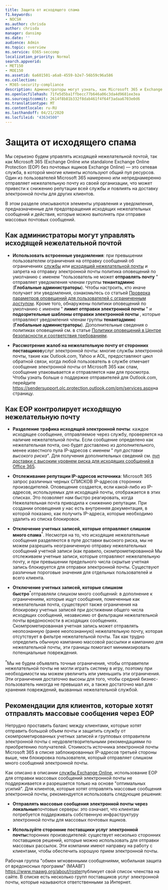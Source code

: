 ```yaml
---
title: Защита от исходящего спама
f1.keywords:
- NOCSH
ms.author: chrisda
author: chrisda
manager: dansimp
ms.date: ''
audience: Admin
ms.topic: overview
ms.service: O365-seccomp
localization_priority: Normal
search.appverid:
- MET150
- MOE150
ms.assetid: 6a601501-a6a8-4559-b2e7-56b59c96a586
ms.collection:
- M365-security-compliance
description: Администраторы могут узнать, как Microsoft 365 и Exchange Online Protection (EOP) защищают пользователей от нежелательной почты и что делать, если вам нужно отправлять массовые рассылки.
ms.openlocfilehash: 71fe5d5ba1ffbecc77b646a06c3da4d9681ee3ea
ms.sourcegitcommit: 2614f8b81b332f8dab461f4f64f3adaa6703e0d6
ms.translationtype: MT
ms.contentlocale: ru-RU
ms.lasthandoff: 04/21/2020
ms.locfileid: "43634500"
---
```

# <a name="outbound-spam-protection"></a>Защита от исходящего спама

Мы серьезно будем управлять исходящей нежелательной почтой, так как Microsoft 365 (Exchange Online или standalone Exchange Online Protection (EOP) без почтовых ящиков Exchange Online) — это сетевая служба, в которой многие клиенты используют общий пул ресурсов. Один из пользователей Microsoft 365 намеренно или непреднамеренно отправляет нежелательную почту из своей организации, что может привести к снижению репутации всей службы и повлиять на доставку электронной почты для других клиентов.

В этом разделе описываются элементы управления и уведомления, предназначенные для предотвращения исходящих нежелательных сообщений и действия, которые можно выполнять при отправке массовых почтовых сообщений.

## <a name="what-admins-can-do-to-control-outbound-spam"></a>Как администраторы могут управлять исходящей нежелательной почтой

- **Использовать встроенные уведомления**: при превышении пользователем ограничения на отправку сообщений об ограничениях [службы](https://docs.microsoft.com/office365/servicedescriptions/exchange-online-service-description/exchange-online-limits#sending-limits-across-office-365-options) или [исходящей нежелательной почты](configure-the-outbound-spam-policy.md) и запрета на отправку электронной почты политика оповещений по умолчанию с именем "пользователь не может **отправлять почту** " отправляет уведомления членам группы **тенантадминс** (**Глобальные администраторы**). Чтобы настроить, кто иначе получает эти уведомления, ознакомьтесь со статьей [Проверка параметров оповещений для пользователей с ограниченным доступом](removing-user-from-restricted-users-portal-after-spam.md#verify-the-alert-settings-for-restricted-users). Кроме того, обнаружены политики оповещений по умолчанию с именем " **лимит отправки электронной почты** " и **подозрительные шаблоны отправки электронной почты** , которые отправляют уведомления членам группы **тенантадминс** (**Глобальные администраторы**). Дополнительные сведения о политиках оповещений см. в статье [Политики оповещений в Центре безопасности и соответствия требованиям](../../compliance/alert-policies.md).

- **Рассмотрение жалоб на нежелательную почту от сторонних поставщиков**услуг электронной почты: многие службы электронной почты, такие как Outlook.com, Yahoo и AOL, предоставляют цикл обратной связи, когда любой пользователь в службе отмечает сообщение электронной почты от Microsoft 365 как спам, сообщение упаковывается и отправляется нам для просмотра. Чтобы узнать больше о поддержке отправителей для Outlook.com, перейдите <https://sendersupport.olc.protection.outlook.com/pm/services.aspx>на страницу.

## <a name="how-eop-controls-outbound-spam"></a>Как EOP контролирует исходящую нежелательную почту

- **Разделение трафика исходящей электронной почты**: каждое исходящее сообщение, отправляемое через службу, проверяется на наличие нежелательной почты. Если сообщение определено как нежелательная почта, оно будет доставлено из дополнительного, менее известного пула IP-адресов с именем " _пул доставки высокого риска_". Для получения дополнительных сведений см. [пул доставки с высоким уровнем риска для исходящих сообщений в Office 365](high-risk-delivery-pool-for-outbound-messages.md).

- **Отслеживание репутации IP-адресов источника**: Microsoft 365 запрос различных черных СПИСКОВ IP-адресов сторонних производителей. Оповещение создается, если какой-либо из IP-адресов, используемых для исходящей почты, отображается в этих списках. Это позволяет нам быстро реагировать, когда Нежелательная почта приводила к снижению репутации. При создании оповещения у нас есть внутренняя документация, в которой показано, как получить IP-адреса, которые необходимо удалить из списка блокировок.

- **Отключение учетных записей, которые отправляют слишком много спама**<sup>\*</sup>. Несмотря на то, что исходящие нежелательные сообщения разделяются в пуле доставки высокого риска, мы не можем разрешить неограниченную отправку нежелательных сообщений учетной записи (как правило, скомпрометированной Мы отслеживаем учетные записи, которые отправляют нежелательную почту, и при превышении предельного числа скрытые учетная запись блокируется для отправки электронной почты. Существуют различные пороговые значения для отдельных пользователей и всего клиента.

- **Отключение учетных записей, которые слишком быстро**<sup>\*</sup>отправляли слишком много сообщений: в дополнение к ограничениям, которые ищут сообщения, помеченные как нежелательная почта, существуют также ограничения на блокировку учетных записей при достижении общего числа исходящих сообщений, независимо от фильтрации нежелательной почты вредоносности в исходящих сообщениях. Скомпрометированная учетная запись может отправлять неопознанную (ранее неопознанную) нежелательную почту, которая отсутствует в фильтре нежелательной почты. Так как трудно определить обычную кампанию массовой рассылки и кампанию для нежелательной почты, эти границы помогают минимизировать потенциальные повреждения.

<sup>\*</sup>Мы не будем объявлять точные ограничения, чтобы отправители нежелательной почты не могли играть систему в игру, поэтому при необходимости мы можем увеличить или уменьшить эти ограничения. Эти ограничения достаточно высокы для того, чтобы средний бизнес-пользователь никогда не превышал их, а также достаточно мал для хранения повреждений, вызванных нежелательной службой.

## <a name="recommendations-for-customers-who-want-to-send-mass-mailings-through-eop"></a>Рекомендации для клиентов, которые хотят отправлять массовые сообщения через EOP

Нетрудно проставить баланс между клиентами, которые хотят отправить большой объем почты и защитить службу от скомпрометированных учетных записей и групповых отправители электронной почты с неудовлетворительными рекомендациями по приобретению получателей. Стоимость источника электронной почты Microsoft 365 в списке заблокированных IP-адресов третьей стороны выше, чем блокировка пользователя, который отправляет слишком много сообщений электронной почты.

Как описано в описании [службы Exchange Online](https://docs.microsoft.com/office365/servicedescriptions/exchange-online-service-description/exchange-online-limits), использование EOP для отправки массовых сообщений электронной почты не поддерживается и разрешается только на основе "оптимальных усилий". Для клиентов, которые хотят отправлять массовые сообщения электронной почты, рекомендуется использовать следующие решения:

- **Отправлять массовые сообщения электронной почты через локальные**почтовые серверы: это означает, что клиентам потребуется поддерживать собственную инфраструктуру электронной почты для массовых почтовых ящиков.

- **Используйте сторонние поставщики услуг электронной почты**сторонних производителей: существует несколько сторонних поставщиков решений, которые можно использовать для отправки массовых рассылок. Эти компании имеют направку на работу с клиентами, чтобы обеспечить хорошую прием электронной почты.

Рабочая группа "обмен мгновенными сообщениями, мобильная защита от вредоносных программ" (МААВГ) <https://www.maawg.org/about/roster>публикует свой список членства на сайте. В списке есть несколько групп поставщиков услуг электронной почты, которые называются ответственными за Интернет.
